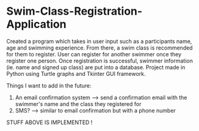 # Swim-Class-Registration-Application
Created a program which takes in user input such as a participants name, age and swimming experience. From there, a swim class is recommended for them to register. User can register for another swimmer once they register one person. Once registration is successful, swimmer information (ie. name and signed up class) are put into a database. Project made in Python using Turtle graphs and Tkinter GUI framework.

Things I want to add in the future:
1. An email confirmation system --> send a confirmation email with the swimmer's name and the class they registered for
2. SMS? --> similar to email confirmation but with a phone number

STUFF ABOVE IS IMPLEMENTED ! 
